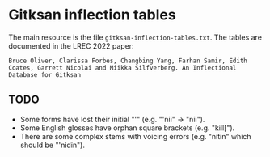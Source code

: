 # Gitksan inflection tables

The main resource is the file `gitksan-inflection-tables.txt`. The tables are documented in the LREC 2022 paper:

```
Bruce Oliver, Clarissa Forbes, Changbing Yang, Farhan Samir, Edith Coates, Garrett Nicolai and Miikka Silfverberg. An Inflectional Database for Gitksan	
```

## TODO

* Some forms have lost their initial "'" (e.g. "'nii" -> "nii"). 
* Some English glosses have orphan square brackets (e.g. "kill["). 
* There are some complex stems with voicing errors (e.g. "nitin" which should be "'nidin").
